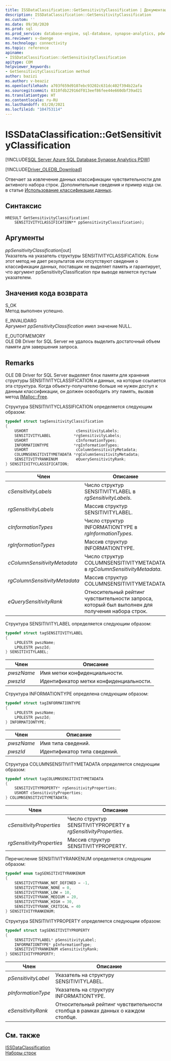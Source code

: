 ```yaml
---
title: ISSDataClassification::GetSensitivityClassification | Документация Майкрософт
description: ISSDataClassification::GetSensitivityClassification
ms.custom: ''
ms.date: 09/30/2020
ms.prod: sql
ms.prod_service: database-engine, sql-database, synapse-analytics, pdw
ms.reviewer: v-daenge
ms.technology: connectivity
ms.topic: reference
apiname:
- ISSDataClassification::GetSensitivityClassification
apitype: COM
helpviewer_keywords:
- GetSensitivityClassification method
author: bazizi
ms.author: v-beaziz
ms.openlocfilehash: a703f659d9107ebc93202c631dc402f394b22afa
ms.sourcegitcommit: 0310fdb22916df013eef86fee44e660dbf39ad21
ms.translationtype: HT
ms.contentlocale: ru-RU
ms.lasthandoff: 03/20/2021
ms.locfileid: "104753114"
---
```

# <a name="issdataclassificationgetsensitivityclassification"></a>ISSDataClassification::GetSensitivityClassification
[!INCLUDE[SQL Server Azure SQL Database Synapse Analytics PDW](../../../includes/applies-to-version/sql-asdb-asa.md)]

[!INCLUDE[Driver_OLEDB_Download](../../../includes/driver_oledb_download.md)]

  Отвечает за извлечение данных классификации чувствительности для активного набора строк. Дополнительные сведения и пример кода см. в статье [Использование классификации данных](../features/using-data-classification.md).  
  
## <a name="syntax"></a>Синтаксис  
  
```  
HRESULT GetSensitivityClassification(
    SENSITIVITYCLASSIFICATION** ppSensitivityClassification);
```  
  
## <a name="arguments"></a>Аргументы  
  *ppSensitivityClassification*[out]  
 Указатель на указатель структуры SENSITIVITYCLASSIFICATION. Если этот метод не дает результатов или отсутствуют сведения о классификации данных, поставщик не выделяет память и гарантирует, что аргумент ppSensitivityClassification при выводе является пустым указателем.  
  
## <a name="return-code-values"></a>Значения кода возврата  
 S_OK  
 Метод выполнен успешно.    
  
 E_INVALIDARG  
 Аргумент *ppSensitivityClassification* имел значение NULL.  
  
 E_OUTOFMEMORY  
 OLE DB Driver for SQL Server не удалось выделить достаточный объем памяти для завершения запроса.  

  
## <a name="remarks"></a>Remarks  
OLE DB Driver for SQL Server выделяет блок памяти для хранения структуры SENSITIVITYCLASSIFICATION и данных, на которые ссылается эта структура. Когда объекту-получателю больше не нужен доступ к данным классификации, он должен освободить эту память, вызвав метод [IMalloc::Free](/windows/win32/api/objidl/nf-objidl-imalloc-free).  
  
 Структура SENSITIVITYCLASSIFICATION определяется следующим образом:
  
```cpp
typedef struct tagSensitivityClassification
{
    USHORT                     cSensitivityLabels;
    SENSITIVITYLABEL          *rgSensitivityLabels;
    USHORT                     cInformationTypes;
    INFORMATIONTYPE           *rgInformationTypes;
    USHORT                     cColumnSensitivityMetadata;
    COLUMNSENSITIVITYMETADATA *rgColumnSensitivityMetadata;
    SENSITIVITYRANKENUM        eQuerySensitivityRank;
} SENSITIVITYCLASSIFICATION;
```  

|Член|Описание|  
|------------|-----------------|  
|*cSensitivityLabels*|Число структур SENSITIVITYLABEL в *rgSensitivityLabels*.|  
|*rgSensitivityLabels*|Массив структур SENSITIVITYLABEL.|  
|*cInformationTypes*|Число структур INFORMATIONTYPE в *rgInformationTypes*.|  
|*rgInformationTypes*|Массив структур INFORMATIONTYPE.|  
|*cColumnSensitivityMetadata*|Число структур COLUMNSENSITIVITYMETADATA в *rgColumnSensitivityMetadata*.|  
|*rgColumnSensitivityMetadata*|Массив структур COLUMNSENSITIVITYMETADATA.|  
|*eQuerySensitivityRank*|Относительный рейтинг чувствительности запроса, который был выполнен для получения набора строк.|  

Структура SENSITIVITYLABEL определяется следующим образом:
```cpp
typedef struct tagSENSITIVITYLABEL
{
    LPOLESTR pwszName;
    LPOLESTR pwszId;
} SENSITIVITYLABEL;
```

|Член|Описание|  
|------------|-----------------|  
|*pwszName*|Имя метки конфиденциальности.|  
|*pwszId*|Идентификатор метки конфиденциальности.|  

Структура INFORMATIONTYPE определена следующим образом:
```cpp
typedef struct tagINFORMATIONTYPE
{
    LPOLESTR pwszName;
    LPOLESTR pwszId;
} INFORMATIONTYPE;
```

|Член|Описание|  
|------------|-----------------|  
|*pwszName*|Имя типа сведений.|  
|*pwszId*|Идентификатор типа сведений.|  

Структура COLUMNSENSITIVITYMETADATA определяется следующим образом:
```cpp
typedef struct tagCOLUMNSENSITIVITYMETADATA
{
    SENSITIVITYPROPERTY* rgSensitivityProperties;
    USHORT cSensitivityProperties;
} COLUMNSENSITIVITYMETADATA;
```

|Член|Описание|  
|------------|-----------------|  
|*cSensitivityProperties*|Число структур SENSITIVITYPROPERTY в *rgSensitivityProperties*.|  
|*rgSensitivityProperties*|Массив структур SENSITIVITYPROPERTY.|  

Перечисление SENSITIVITYRANKENUM определяется следующим образом:
```cpp
typedef enum tagSENSITIVITYRANKENUM
{
    SENSITIVITYRANK_NOT_DEFINED = -1,
    SENSITIVITYRANK_NONE = 0,
    SENSITIVITYRANK_LOW = 10,
    SENSITIVITYRANK_MEDIUM = 20,
    SENSITIVITYRANK_HIGH = 30,
    SENSITIVITYRANK_CRITICAL = 40
} SENSITIVITYRANKENUM;
```

Структура SENSITIVITYPROPERTY определяется следующим образом:
```cpp
typedef struct tagSENSITIVITYPROPERTY
{
    SENSITIVITYLABEL* pSensitivityLabel;
    INFORMATIONTYPE* pInformationType;
    SENSITIVITYRANKENUM eSensitivityRank;
} SENSITIVITYPROPERTY;
```

|Член|Описание|  
|------------|-----------------|  
|*pSensitivityLabel*|Указатель на структуру SENSITIVITYLABEL.|  
|*pInformationType*|Указатель на структуру INFORMATIONTYPE.|  
|*eSensitivityRank*|Относительный рейтинг чувствительности столбца в рамках данных о каждом столбце.|  

## <a name="see-also"></a>См. также  
 [ISSDataClassification](../../oledb/ole-db-interfaces/issdataclassification-ole-db.md)  
 [Наборы строк](../ole-db-rowsets/rowsets.md)  
